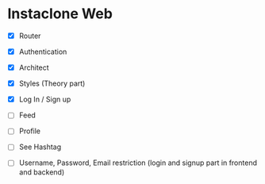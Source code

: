 # Instaclone Web

- [x] Router
- [x] Authentication
- [x] Architect
- [x] Styles
      (Theory part)

- [x] Log In / Sign up
- [ ] Feed
- [ ] Profile
- [ ] See Hashtag

- [ ] Username, Password, Email restriction (login and signup part in frontend and backend)
